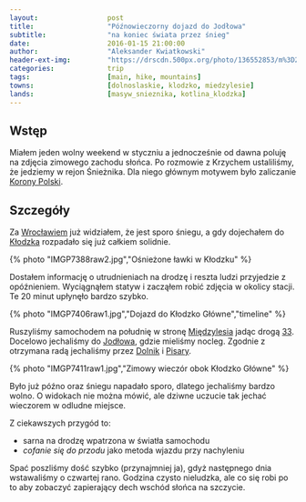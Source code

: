 ```yaml
---
layout:                 post
title:                  "Późnowieczorny dojazd do Jodłowa"
subtitle:               "na koniec świata przez śnieg"
date:                   2016-01-15 21:00:00
author:                 "Aleksander Kwiatkowski"
header-ext-img:         "https://drscdn.500px.org/photo/136552853/m%3D2048/b2dd79b46cd3009b69c77c3f2811ca86"
categories:             trip
tags:                   [main, hike, mountains]
towns:                  [dolnoslaskie, klodzko, miedzylesie]
lands:                  [masyw_snieznika, kotlina_klodzka]
---
```


[wiki-korona]:           https://pl.wikipedia.org/wiki/Korona_G%C3%B3r_Polski
[wiki-wroclaw]:          https://pl.wikipedia.org/wiki/Wroc%C5%82aw
[wiki-klodzko]:          https://pl.wikipedia.org/wiki/K%C5%82odzko
[wiki-miedzylesie]:      https://pl.wikipedia.org/wiki/Mi%C4%99dzylesie
[wiki-33]:               https://pl.wikipedia.org/wiki/Droga_krajowa_nr_33_(Czechy)
[wiki-jodlow]:           https://pl.wikipedia.org/wiki/Jod%C5%82%C3%B3w_(wojew%C3%B3dztwo_dolno%C5%9Bl%C4%85skie)
[wiki-dolnik]:           https://pl.wikipedia.org/wiki/Dolnik_(wojew%C3%B3dztwo_dolno%C5%9Bl%C4%85skie)
[wiki-pisary]:           https://pl.wikipedia.org/wiki/Pisary_(wojew%C3%B3dztwo_dolno%C5%9Bl%C4%85skie)



Wstęp
-----

Miałem jeden wolny weekend w styczniu a jednocześnie od dawna poluję na zdjęcia
zimowego zachodu słońca. Po rozmowie z Krzychem ustaliliśmy, że jedziemy
w rejon Śnieżnika. Dla niego głównym motywem było zaliczanie [Korony Polski][wiki-korona].

Szczegóły
---------

Za [Wrocławiem][wiki-wroclaw] już widziałem, że jest sporo śniegu, a gdy
dojechałem do [Kłodzka][wiki-klodzko] rozpadało się już całkiem solidnie.

{% photo "IMGP7388raw2.jpg","Ośnieżone ławki w Kłodzku" %}

Dostałem informację o utrudnieniach na drodzę i reszta ludzi przyjedzie z opóźnieniem.
Wyciągnąłem statyw i zacząłem robić zdjęcia w okolicy stacji. Te 20 minut
upłynęło bardzo szybko.

{% photo "IMGP7406raw1.jpg","Dojazd do Kłodzko Główne","timeline" %}

Ruszyliśmy samochodem na południę w stronę [Międzylesia][wiki-miedzylesie] jadąc
drogą [33][wiki-33].
Docelowo jechaliśmy do [Jodłowa][wiki-jodlow], gdzie mieliśmy nocleg. Zgodnie
z otrzymana radą jechaliśmy przez [Dolnik][wiki-dolnik] i [Pisary][wiki-pisary].

{% photo "IMGP7411raw1.jpg","Zimowy wieczór obok Kłodzko Główne" %}
<!--
<div class='pixels-photo'>
  <p>
    <img src='https://drscdn.500px.org/photo/140420543/m%3D900/d4917b566ab4d20bb8d0107072aebca3' alt='Night near Kłodzko Główne by Aleksander Kwiatkowski on 500px.com'>
  </p>
  <a href='https://500px.com/photo/140420543/night-near-k%C5%82odzko-g%C5%82%C3%B3wne-by-aleksander-kwiatkowski' alt='Night near Kłodzko Główne by Aleksander Kwiatkowski on 500px.com'></a>
</div>
<script type='text/javascript' src='https://500px.com/embed.js'></script>
-->

Było już późno oraz śniegu napadało sporo, dlatego jechaliśmy bardzo wolno.
O widokach nie można mówić, ale dziwne uczucie tak jechać wieczorem w odludne miejsce.

Z ciekawszych przygód to:

* sarna na drodzę wpatrzona w światła samochodu
* *cofanie się do przodu* jako metoda wjazdu przy nachyleniu

Spać poszliśmy dość szybko (przynajmniej ja), gdyż następnego dnia wstawaliśmy o
czwartej rano. Godzina czysto nieludzka, ale co się robi po to aby zobaczyć
zapierający dech wschód słońca na szczycie.
